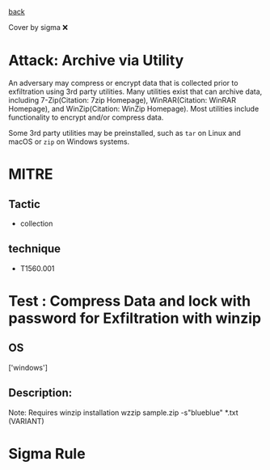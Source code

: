 [back](../index.md)

Cover by sigma :x: 

# Attack: Archive via Utility

 An adversary may compress or encrypt data that is collected prior to exfiltration using 3rd party utilities. Many utilities exist that can archive data, including 7-Zip(Citation: 7zip Homepage), WinRAR(Citation: WinRAR Homepage), and WinZip(Citation: WinZip Homepage). Most utilities include functionality to encrypt and/or compress data.

Some 3rd party utilities may be preinstalled, such as `tar` on Linux and macOS or `zip` on Windows systems.

# MITRE
## Tactic
  - collection

## technique
  - T1560.001

# Test : Compress Data and lock with password for Exfiltration with winzip

## OS

 ['windows']

## Description:

 Note: Requires winzip installation
wzzip sample.zip -s"blueblue" *.txt (VARIANT)


# Sigma Rule
